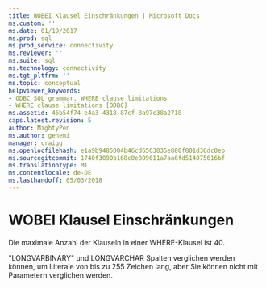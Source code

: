 ```yaml
---
title: WOBEI Klausel Einschränkungen | Microsoft Docs
ms.custom: ''
ms.date: 01/19/2017
ms.prod: sql
ms.prod_service: connectivity
ms.reviewer: ''
ms.suite: sql
ms.technology: connectivity
ms.tgt_pltfrm: ''
ms.topic: conceptual
helpviewer_keywords:
- ODBC SQL grammar, WHERE clause limitations
- WHERE clause limitations [ODBC]
ms.assetid: 46b54f74-e4a3-4318-87cf-8a97c38a2718
caps.latest.revision: 5
author: MightyPen
ms.author: genemi
manager: craigg
ms.openlocfilehash: e1a9b9485004b46cd6563835e880f801d36dc0eb
ms.sourcegitcommit: 1740f3090b168c0e809611a7aa6fd514075616bf
ms.translationtype: MT
ms.contentlocale: de-DE
ms.lasthandoff: 05/03/2018
---
```

# <a name="where-clause-limitations"></a>WOBEI Klausel Einschränkungen
Die maximale Anzahl der Klauseln in einer WHERE-Klausel ist 40.  
  
 "LONGVARBINARY" und LONGVARCHAR Spalten verglichen werden können, um Literale von bis zu 255 Zeichen lang, aber Sie können nicht mit Parametern verglichen werden.
